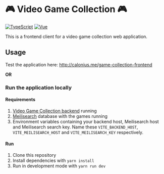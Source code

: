 # 🎮 Video Game Collection 🎮

[![TypeScript](https://badgen.net/badge/icon/typescript?icon=typescript&label)](https://typescriptlang.org)
[![Vue](https://img.shields.io/badge/vue-3.2-brightgreen.svg)](https://vuejs.org/)


This is a frontend client for a video game collection web application.

## Usage

Test the application here: http://calonius.me/game-collection-frontend  
  
**OR**  
  
### Run the application locally

#### Requirements

1. [Video Game Collection backend](https://github.com/emilcalonius/game-collection-backend) running  
2. [Meilisearch](https://www.meilisearch.com/) database with the games running  
2. Environment variables containing your backend host, Meilisearch host and Meilisearch search key. Name these ``VITE_BACKEND_HOST``, ``VITE_MEILISEARCH_HOST`` and ``VITE_MEILISEARCH_KEY`` respectively.  

#### Run
1. Clone this repository  
2. Install dependencies with ``yarn install``  
3. Run in development mode with ``yarn run dev``  
